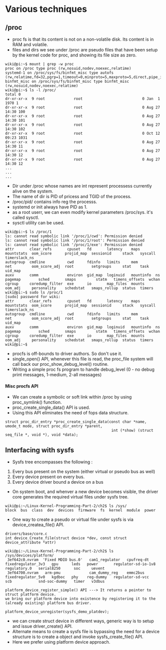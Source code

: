 # Various techniques

## /proc

- proc fs is that its content is not on a non-volatile disk. Its content is in RAM and volatile.
- files and dirs we see under /proc are pseudo files that have been setup by the kernel code for proc, and showing its file size as zero.

```
wiki@pi:~$ mount | grep -w proc
proc on /proc type proc (rw,nosuid,nodev,noexec,relatime)
systemd-1 on /proc/sys/fs/binfmt_misc type autofs (rw,relatime,fd=32,pgrp=1,timeout=0,minproto=5,maxproto=5,direct,pipe_ino=2495)
binfmt_misc on /proc/sys/fs/binfmt_misc type binfmt_misc (rw,nosuid,nodev,noexec,relatime)
wiki@pi:~$ ls -l /proc/
total 0
dr-xr-xr-x  9 root             root                           0 Jan  1  1970 1
dr-xr-xr-x  9 root             root                           0 Aug 27 14:30 100
dr-xr-xr-x  9 root             root                           0 Aug 27 14:30 101
dr-xr-xr-x  9 root             root                           0 Aug 27 14:30 102
dr-xr-xr-x  9 root             root                           0 Oct 12 09:23 1031
dr-xr-xr-x  9 root             root                           0 Aug 27 14:30 11
dr-xr-xr-x  9 root             root                           0 Aug 27 14:30 12
dr-xr-xr-x  9 root             root                           0 Aug 27 14:30 12
...
...
...
```

- Dir under /proc whose names are int represent processess currently alive on the system.
- The name of dir is PID of pricess and TGID of the process.
- /proc/pid/ contains info reg the processs.
- systemd or init always have PID as 1.
- as a root userr, we can even modify kernel parameters /proc/sys. it's called sysctl.
- sysctl utility can be used.

```
wiki@pi:~$ ls /proc/1
ls: cannot read symbolic link '/proc/1/cwd': Permission denied
ls: cannot read symbolic link '/proc/1/root': Permission denied
ls: cannot read symbolic link '/proc/1/exe': Permission denied
attr       clear_refs       cpuset   fd       latency    maps       mountstats  oom_score      projid_map  sessionid     stack   syscall         timerslack_ns
autogroup  cmdline          cwd      fdinfo   limits     mem        net         oom_score_adj  root        setgroups     stat    task            uid_map
auxv       comm             environ  gid_map  loginuid   mountinfo  ns          pagemap        sched       smaps         statm   timens_offsets  wchan
cgroup     coredump_filter  exe      io       map_files  mounts     oom_adj     personality    schedstat   smaps_rollup  status  timers
wiki@pi:~$ sudo ls /proc/1
[sudo] password for wiki: 
attr       clear_refs       cpuset   fd       latency    maps       mountstats  oom_score      projid_map  sessionid     stack   syscall         timerslack_ns
autogroup  cmdline          cwd      fdinfo   limits     mem        net         oom_score_adj  root        setgroups     stat    task            uid_map
auxv       comm             environ  gid_map  loginuid   mountinfo  ns          pagemap        sched       smaps         statm   timens_offsets  wchan
cgroup     coredump_filter  exe      io       map_files  mounts     oom_adj     personality    schedstat   smaps_rollup  status  timers
wiki@pi:~$ 
```

- procfs is off-bounds to driver authors. So don't use it.
- single_open() API, whenever this file is read, the proc_file system will call back our proc_show_debug_level() routine.
- Writing a simple proc fs program to handle debug_level (0 - no debug print messages, 1-medium, 2-all messages)

#### Misc procfs API
- We can create a symbolic or soft link within /proc by using proc_symlink() function.
- proc_create_single_data() API is used.
- Using this API eliminates the need of fops data structure.

```
struct proc_dir_entry *proc_create_single_data(const char *name, umode_t mode, struct proc_dir_entry *parent,
                                                int (*show) (struct seq_file *, void *), void *data);
```


## Interfacing with sysfs

- Sysfs tree encompasses the following :
1. Every bus present on the system (either virtual or pseudo bus as well)
2. Every device present on every bus.
3. Every device driver bound a device on a bus

- On system boot, and whenver a new device becomes visible, the driver core generates the required virtual files under sysfs tree.

```
wiki@pi:~/Linux-Kernel-Programming-Part-2/ch2$ ls /sys/
block  bus  class  dev  devices  firmware  fs  kernel  module  power
```

- One way to create a pseudo or virtual file under sysfs is via device_createa_file() API.
```
drivers/base/core.c
int device_Create_file(struct device *dev, const struct device_attribute *attr)

wiki@pi:~/Linux-Kernel-Programming-Part-2/ch2$ ls /sys/devices/platform/
 3ef642c0.nvram  'Fixed MDIO bus.0'   cam1_regulator   cpufreq-dt   fixedregulator_3v3   gpu      leds   power       regulator-sd-io-1v8   regulatory.0   serial8250      soc     uevent
 3ef64700.nvram   arm-pmu             cam_dummy_reg    emmc2bus     fixedregulator_5v0   kgdboc   phy    reg-dummy   regulator-sd-vcc      scb            snd-soc-dummy   timer   v3dbus

platform_device_register_simple() API ---> It returns a pointer to struct platform device.
we bring our platform device into existence by registering it to the (already existing) platform bus driver.

platform_device_unregister(sysfs_demo_platdev);
```

- we can create struct device in different ways, generic way is to setup and issue driver_create() API.
- Alternate means to create a sysfs file is bypassing the need for a device structure is to create a object and invoke sysfs_create_file() API.
- Here we prefer using platform device approach.



